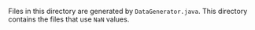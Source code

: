 Files in this directory are generated by `DataGenerator.java`.
This directory contains the files that use `NaN` values.
